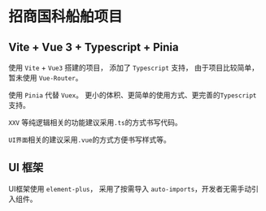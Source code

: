 # 招商国科船舶项目

## Vite + Vue 3 + Typescript + Pinia

使用 `Vite` + `Vue3` 搭建的项目， 添加了 `Typescript` 支持， 由于项目比较简单，暂未使用 `Vue-Router`。

使用 `Pinia` 代替 `Vuex`。 更小的体积、更简单的使用方式、更完善的`Typescript` 支持。

`XXV` 等纯逻辑相关的功能建议采用`.ts`的方式书写代码。 

`UI界面`相关的建议采用`.vue`的方式方便书写样式等。

## UI 框架

UI框架使用 `element-plus`， 采用了按需导入 `auto-imports`，开发者无需手动引入组件。
